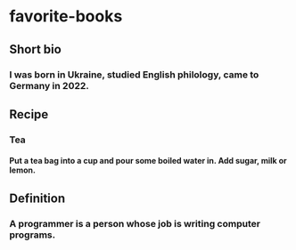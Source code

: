 # favorite-books

## Short bio
### I was born in Ukraine, studied English philology, came to Germany in 2022.

## Recipe
### Tea
#### Put a tea bag into a cup and pour some boiled water in. Add sugar, milk or lemon.

## Definition
### A programmer is a person whose job is writing computer programs.